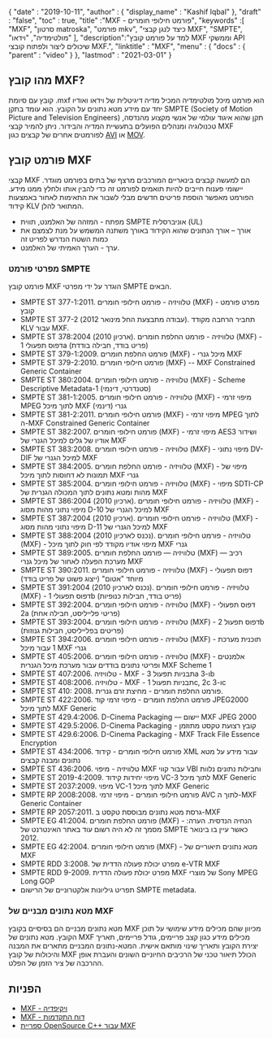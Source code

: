 {
  "date" : "2019-10-11",
  "author" : {
    "display_name" : "Kashif Iqbal"
},
  "draft" : "false",
  "toc" : true,
  "title" :"MXF - פורמט חילופי חומרים",
  "keywords" :[ "MXF", "סרטון matroska", "פורמט mkv", "כיצד לנגן קבצי MXF", "SMPTE", "מולטימדיה", "וידאו" ],
  "description":"למד על פורמט קובץ MXF וממשקי API שיכולים ליצור ולפתוח קובצי MXF.",
  "linktitle" : "MXF",
  "menu" : {
    "docs" : {
      "parent" : "video"
}
},
  "lastmod" : "2021-03-01"
}

## מהו קובץ MXF?

קובץ עם סיומת .mxf הוא פורמט מיכל מולטימדיה המכיל מדיה דיגיטלית של וידאו ואודיו יחד עם מידע מטא נתונים על הקובץ. הוא עומד בתקן SMPTE (Society of Motion Picture and Television Engineers) תקן שהוא איגוד עולמי של אנשי מקצוע מהנדסה, טכנולוגיה ומנהלים הפועלים בתעשיית המדיה והבידור. ניתן להמיר קבצי MXF לפורמטים אחרים של קבצים כגון [AVI](/he/video/avi/) או [MOV](/he/video/mov/).

## פורמט קובץ MXF

קבצי MXF הם למעשה קבצים בינאריים המורכבים מרצף של בתים בפורמט מוגדר. יישומי פענוח חייבים להיות תואמים לפורמט זה כדי להבין אותו ולחלץ ממנו מידע. הפורמט מאפשר הוספת פריטים חדשים מבלי לשבור את התאימות לאחור באמצעות קידוד KLV המתואר להלן.

* מפתח - המזהה של האלמנט, תווית SMPTE אוניברסלית (UL)
* אורך – אורך הנתונים שהוא הקידוד באורך משתנה המשמש על מנת לצמצם את כמות השטח הנדרש לפריט זה
* ערך - הערך האמיתי של האלמנט.

### מפרטי פורמט SMPTE

פורמט קובץ MXF הוגדר על ידי מפרטי SMPTE הבאים.

* SMPTE ST 377-1:2011. טלוויזיה - פורמט חילופי חומרים (MXF) - מפרט פורמט קובץ
* SMPTE ST 377-2 (עבודה מתבצעת החל מינואר 2012). תחביר הרחבה מקודד KLV עבור MXF.
* SMPTE ST 378:2004 (ארכיון 2010). טלוויזיה - פורמט החלפת חומרים (MXF) - דפוס תפעולי 1a (פריט בודד, חבילה בודדת)
* SMPTE ST 379-1:2009. פורמט החלפת חומרים (MXF) - מיכל גנרי MXF
* SMPTE ST 379-2:2010. פורמט חילופי חומרים (MXF) -- MXF Constrained Generic Container
* SMPTE ST 380:2004. טלוויזיה - פורמט חילופי חומרים (MXF) - Scheme Descriptive Metadata-1 (סטנדרטי, דינמי)
* SMPTE ST 381-1:2005. טלוויזיה - פורמט חילופי חומרים (MXF) - מיפוי זרמי MPEG לתוך מיכל MXF גנרי (דינמי)
* SMPTE ST 381-2:2011. פורמט חילופי חומרים (MXF) - מיפוי זרמי MPEG לתוך ה-MXF Constrained Generic Container
* SMPTE ST 382:2007. פורמט חילופי חומרים (MXF) - מיפוי זרמי AES3 ושידור אודיו של גלים למיכל הגנרי של MXF
* SMPTE ST 383:2008. טלוויזיה - פורמט חילופי חומרים (MXF) - מיפוי נתוני DV-DIF למיכל הגנרי של MXF
* SMPTE ST 384:2005. טלוויזיה - פורמט החלפת חומרים (MXF) - מיפוי של תמונות לא דחוסות לתוך מיכל MXF גנרי
* SMPTE ST 385:2004. טלוויזיה - פורמט חילופי חומרים (MXF) - מיפוי SDTI-CP מהות ומטא נתונים לתוך המכולה הגנרית של MXF
* SMPTE ST 386:2004 (ארכיון 2010). טלוויזיה - פורמט חילופי חומרים (MXF) - מיפוי נתוני מהות מסוג D-10 למיכל הגנרי של MXF
* SMPTE ST 387:2004 (ארכיון 2010). טלוויזיה - פורמט חילופי חומרים (MXF) - מיפוי נתוני מהות מסוג D-11 למיכל הגנרי של MXF
* SMPTE ST 388:2004 (נכנס לארכיון 2010). טלוויזיה - פורמט חילופי חומרים (MXF) - מיפוי אודיו מקודד לפי חוק לתוך מיכל MXF גנרי
* SMPTE ST 389:2005. טלוויזיה — פורמט החלפת חומרים (MXF) — רכיב מערכת הפעלה לאחור של מיכל גנרי MXF
* SMPTE ST 390:2011. טלוויזיה - פורמט חילופי חומרים (MXF) - דפוס תפעולי מיוחד "אטום" (ייצוג פשוט של פריט בודד)
* SMPTE ST 391:2004 (נכנס לארכיון 2010). טלוויזיה - פורמט חילופי חומרים (MXF) - דפוס תפעולי 1b (פריט בודד, חבילות כנופיות)
* SMPTE ST 392:2004. טלוויזיה - פורמט חילופי חומרים (MXF) - דפוס תפעולי 2a (פריטי פלייליסט, חבילה אחת)
* SMPTE ST 393:2004. טלוויזיה - פורמט חילופי חומרים (MXF) - דפוס תפעול 2b (פריטים בפלייליסט, חבילות גנוזות)
* SMPTE ST 394:2006. טלוויזיה - פורמט חילופי חומרים (MXF) - תוכנית מערכת 1 עבור מיכל MXF גנרי
* SMPTE ST 405:2006. טלוויזיה - פורמט חילופי חומרים (MXF) - אלמנטים ופריטי נתונים בודדים עבור מערכת מיכל הגנרית MXF Scheme 1
* SMPTE ST 407:2006. טלוויזיה - MXF - תבניות תפעול 3a ו-3b
* SMPTE ST 408:2006. טלוויזיה - MXF - תבניות תפעול 1c, 2c ו-3c
* SMPTE ST 410: 2008. פורמט החלפת חומרים - מחיצת זרם גנרית.
* SMPTE ST 422:2006. פורמט החלפת חומרים - מיפוי זרמי קוד JPEG2000 לתוך מיכל MXF Generic
* SMPTE ST 429.4:2006. D-Cinema Packaging — יישום MXF JPEG 2000
* SMPTE ST 429.5:2006. D-Cinema Packaging - קובץ רצועת טקסט מתוזמן
* SMPTE ST 429.6:2006. D-Cinema Packaging - MXF Track File Essence Encryption
* SMPTE ST 434:2006. פורמט חילופי חומרים - קידוד XML עבור מידע על מטא נתונים ומבנה קבצים
* SMPTE ST 436:2006. טלוויזיה - מיפוי MXF עבור קווי VBI וחבילות נתונים נלוות
* SMPTE ST 2019-4:2009. מיפוי יחידות קידוד VC-3 לתוך מיכל MXF Generic
* SMPTE ST 2037:2009. מיפוי VC-1 לתוך מיכל MXF Generic
* SMPTE RP 2008:2008. פורמט חילופי חומרים - מיפוי זרמי AVC לתוך ה-MXF Generic Container
* SMPTE RP 2057:2011. גרסת מטא נתונים מבוססת טקסט ב-MXF
* SMPTE EG 41:2004. פורמט החלפת חומרים (MXF) - הנחיה הנדסית. הערה: מסמך זה לא היה רשום עוד באתר האינטרנט של SMPTE כאשר עיין בו בינואר 2012.
* SMPTE EG 42:2004. פורמט חילופי חומרים (MXF) - מטא נתונים תיאוריים של MXF
* SMPTE RDD 3:2008. מפרט יכולת פעולה הדדית של e-VTR MXF
* SMPTE RDD 9-2009. מפרט יכולת פעולה הדדית MXF של מוצרי Sony MPEG Long GOP
* תפריט גיליונות אלקטרוניים של הרישום SMPTE metadata.

### מטא נתונים מבניים של MXF

מטא נתונים מבניים הם בסיסיים בקובץ MXF מכיוון שהם מכילים מידע שימושי על תוכן הקובץ. מטא נתונים של MXF מכילים מידע כגון קצב פריימים, גודל פריימים, תאריך יצירת הקובץ ותאריך שינוי מותאם אישית. המטא-נתונים המבניים מתארים את המבנה והיכולות של קובץ MXF הכולל תיאור טכני של הרכיבים החיוניים השונים והעברת אופן ההרכבה של ציר הזמן של הפלט.

## הפניות

* [MXF - ויקיפדיה](https://en.wikipedia.org/wiki/Material_Exchange_Format)
* [MXF - דוח התקדמות](http://tech.ebu.ch/docs/techreview/trev_2010-Q3_MXF-1.pdf)
* [ספריית OpenSource C++ עבור MXF](http://www.freemxf.org/)

